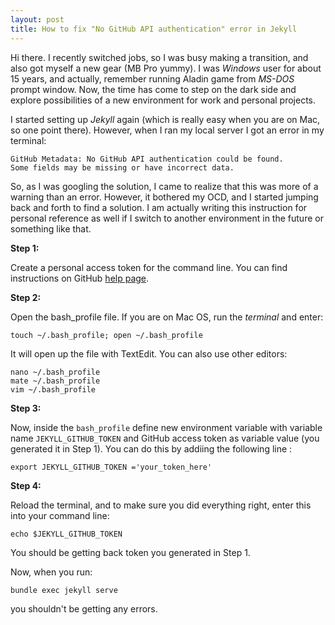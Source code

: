 ```yaml
---
layout: post
title: How to fix "No GitHub API authentication" error in Jekyll
---
```


Hi there. I recently switched jobs, so I was busy making a transition, and also got myself a new gear (MB Pro yummy). I was *Windows* user for about 15 years, and actually, remember running Aladin game from *MS-DOS* prompt window. Now, the time has come to step on the dark side and explore possibilities of a new environment for work and personal projects.

I started setting up *Jekyll* again (which is really easy when you are on Mac, so one point there). However, when I ran my local server I got an error in my terminal:
```
GitHub Metadata: No GitHub API authentication could be found. 
Some fields may be missing or have incorrect data.
```
<!--more-->

So, as I was googling the solution, I came to realize that this was more of a warning than an error. However, it bothered my OCD, and I started jumping back and forth to find a solution. I am actually writing this instruction for personal reference as well if I switch to another environment in the future or something like that. 

**Step 1:**

Create a personal access token for the command line. You can find instructions on GitHub [help page](https://help.github.com/articles/creating-a-personal-access-token-for-the-command-line/ "GitHub").

**Step 2:**

Open the bash_profile file. If you are on Mac OS, run the *terminal* and enter:
```
touch ~/.bash_profile; open ~/.bash_profile
```
It will open up the file with TextEdit. You can also use other editors:
```
nano ~/.bash_profile
mate ~/.bash_profile
vim ~/.bash_profile
```
**Step 3:**

Now, inside the ```bash_profile``` define new environment variable with variable name ```JEKYLL_GITHUB_TOKEN``` and GitHub access token as variable value (you generated it in Step 1). You can do this by addiing the following line :

```
export JEKYLL_GITHUB_TOKEN ='your_token_here'
```

**Step 4:**

Reload the terminal, and to make sure you did everything right, enter this into your command line:
````
echo $JEKYLL_GITHUB_TOKEN
````
You should be getting back token you generated in Step 1.

Now, when you run:
````
bundle exec jekyll serve
````
you shouldn't be getting any errors.




